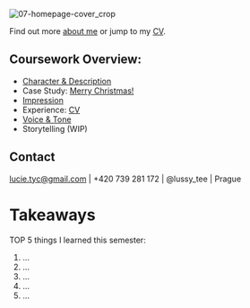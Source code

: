 ![07-homepage-cover_crop](https://user-images.githubusercontent.com/79570985/149376144-d1f356b3-10dd-4e7f-aa99-d5008e1ee4e1.jpg)

Find out more [about me](01-character-description/) or jump to my [CV](04-experience/index.md).

## Coursework Overview:

- [Character & Description](https://lussytea.github.io/english-for-designers/01-character-description/)
- Case Study: [Merry Christmas!](https://lussytea.github.io/english-for-designers/03-aboutness/case-study/)
- [Impression](https://lussytea.github.io/english-for-designers/02-impression/)
- Experience: [CV](english-for-designers/04-experience/index.md)
- [Voice & Tone](https://lussytea.github.io/english-for-designers/05-voice-tone/)
- Storytelling (WIP)

## Contact

lucie.tyc@gmail.com | +420 739 281 172 | @lussy_tee | Prague

# Takeaways

TOP 5 things I learned this semester:

1. …
2. …
3. …
4. …
5. …
